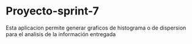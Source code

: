 # Proyecto-sprint-7
Esta aplicacion permite generar graficos de histograma o de dispersion para el analisis de la información entregada
